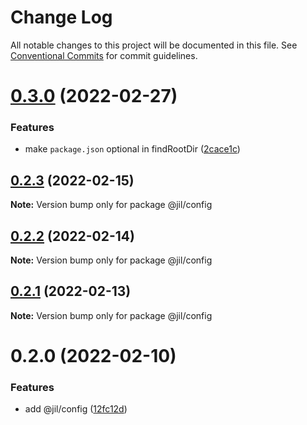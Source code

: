 # Change Log

All notable changes to this project will be documented in this file.
See [Conventional Commits](https://conventionalcommits.org) for commit guidelines.

# [0.3.0](https://github.com/jiljs/jil/compare/@jil/config@0.2.3...@jil/config@0.3.0) (2022-02-27)


### Features

* make `package.json` optional in findRootDir ([2cace1c](https://github.com/jiljs/jil/commit/2cace1c99ea55db87644d781c5f7013b52f7fe4f))





## [0.2.3](https://github.com/jiljs/jil/compare/@jil/config@0.2.2...@jil/config@0.2.3) (2022-02-15)

**Note:** Version bump only for package @jil/config





## [0.2.2](https://github.com/jiljs/jil/compare/@jil/config@0.2.1...@jil/config@0.2.2) (2022-02-14)

**Note:** Version bump only for package @jil/config





## [0.2.1](https://github.com/jiljs/jil/compare/@jil/config@0.2.0...@jil/config@0.2.1) (2022-02-13)

**Note:** Version bump only for package @jil/config





# 0.2.0 (2022-02-10)


### Features

* add @jil/config ([12fc12d](https://github.com/jiljs/jil/commit/12fc12df7bd8b1bcb88bdbbe7c03947ded4c6aaf))
